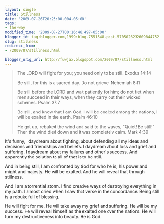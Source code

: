 ```yaml
---
layout: single
title: Stillness
date: '2009-07-26T20:25:00.004-05:00'
tags: 
- the-way
modified_time: '2009-07-27T00:16:48.497-05:00'
blogger_id: tag:blogger.com,1999:blog-7551548.post-5705026232609844752
slug: stillness
redirect_from: 
- /2009/07/stillness.html

blogger_orig_url: http://fuwjax.blogspot.com/2009/07/stillness.html
---
```


> The LORD will fight for you; you need only to be still. Exodus 14:14
> 
> Be still, for this is a sacred day. Do not grieve. Nehemiah 8:11
> 
> Be still before the LORD and wait patiently for him; do not fret when men succeed in their ways, when they carry out their wicked schemes. Psalm 37:7
> 
> Be still, and know that I am God; I will be exalted among the nations, I will be exalted in the earth. Psalm 46:10
> 
> He got up, rebuked the wind and said to the waves, "Quiet! Be still!" Then the wind died down and it was completely calm. Mark 4:39

It's funny, I daydream about fighting, about defending all my ideas and decisions and friendships and beliefs. I daydream about loss and grief and suffering. I daydream about my failures and other's success. And apparently the solution to all of that is to be still.

And in being still, I am confronted by God for who he is, his power and might and majesty. He will be exalted. And he will reveal that through stillness.

And I am a torrential storm. I find creative ways of destroying everything in my path. I almost cried when I saw that verse in the concordance. Being still is a rebuke full of blessing. 

He will fight for me. He will take away my grief and suffering. He will be my success. He will reveal himself as the exalted one over the nations. He will turn my destructiveness into beauty. He is God.